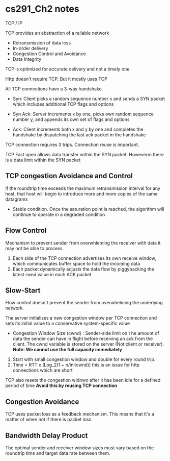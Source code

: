 # cs291_Ch2 notes

TCP / IP

TCP provides an abstraction of a reliable network

- Retransmission of data loss
- In-order  delivery
- Congestion Control and Avoidance
- Data Integrity

TCP is optimized for accurate delivery and not a timely one

Http doesn't require TCP. But it mostly uses TCP

All TCP  connections have a 3-way  handshake

- Syn: Client  picks a random sequence number x and sends a SYN packet which includes additional TCP flags and options

- Syn Ack: Server increments x by one, picks own random sequence number y, and appends its own set of flags and options
  
- Ack: Client increments both x and y by one and completes the handshake by dispatching the last ack packet in the handshake

TCP connection requires 3 trips. Connection reuse is important.

TCP Fast open allows data transfer within the SYN packet. Howeverm there is a data limit within the SYN packet

## TCP congestion Avoidance and Control

If the roundtrip time exceeds the maximum retransmission interval for any  host, that host will begin to introduce more and more copies of the same datagrams

- Stable condition. Once the saturation point is reached, the algorithm will continue to operate in a degraded condition

## Flow Control

Mechanism to prevent sender from overwhleming the receiver with data it  may not be able to process.

1. Each side of the TCP connection advertises its own receive window, which communicates buffer space to hold the incoming data
2. Each packet dynamically adjusts the data flow by piggybacking the latest rwnd value in each ACK packet

## Slow-Start

Flow control doesn't prevent the sender from overwhelming the underlying  network.

The server initializes a new congestion window per TCP connection and sets its initial value to a conservative system-specific value

- Congestion Window Size (cwnd) : Sender-side  limit on t he amount of data the sender can have in flight before receiving an ack from the client. The cwnd variable is stored on the server (Not client or receiver). **Note: We cannot use the full capacity immediately**

1. Start with small congestion window and double for every round trip.
2.  Time  = RTT x (Log_2(1 + n/initcwnd))
this is an issue for http connections which are short

TCP  also resets the congestion widnwo after it has been idle for a defined  period  of time
**Avoid this by reusing TCP connection**

## Congestion Avoidance

TCP uses packet loss as a feedback mechanism. This means that it's a matter of when not if there is packet loss.

## Bandwidth Delay Product

The optimal sender and receiver window sizes must vary based on the roundtrip time and target data rate between them.


